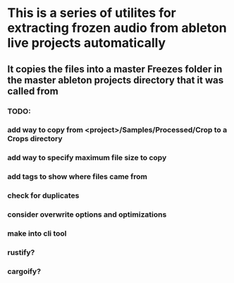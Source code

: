 # This is a series of utilites for extracting frozen audio from ableton live projects automatically
## It copies the files into a master Freezes folder in the master ableton projects directory that it was called from
### TODO:
### add way to copy from \<project\>/Samples/Processed/Crop to a Crops directory
### add way to specify maximum file size to copy
### add tags to show where files came from
### check for duplicates
### consider overwrite options and optimizations
### make into cli tool
### rustify?
### cargoify?
